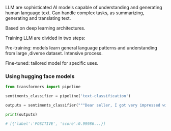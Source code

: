 LLM are sophisticated AI models capable of understanding and generating human language text.
Can handle complex tasks, as summarizing, generating and translating text. 

Based on deep learning architectures.

Training LLM are divided in two steps:

Pre-training: models learn general language patterns and understanding from large ,diverse dataset. Intensive process. 

Fine-tuned: tailored model for specific uses.


### Using hugging face models

```python
from transformers import pipeline

sentiments_classifier = pipeline('text-classification')

outputs = sentiments_classifier("""Dear seller, I got very impressed with the fast delivery and                                   careful packaging of my order. Great experience overall, thank                                   you!""")

print(outputs)

# [{'label':'POSITIVE', 'score':0.99986...}]
```

